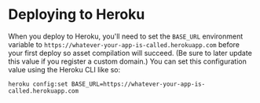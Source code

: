 # Deploying to Heroku

When you deploy to Heroku, you'll need to set the `BASE_URL` environment variable to `https://whatever-your-app-is-called.herokuapp.com` before your first deploy so asset compilation will succeed. (Be sure to later update this value if you register a custom domain.) You can set this configuration value using the Heroku CLI like so:

```
heroku config:set BASE_URL=https://whatever-your-app-is-called.herokuapp.com
```
